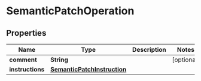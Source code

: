 
# SemanticPatchOperation

## Properties
Name | Type | Description | Notes
------------ | ------------- | ------------- | -------------
**comment** | **String** |  |  [optional]
**instructions** | [**SemanticPatchInstruction**](SemanticPatchInstruction.md) |  | 




